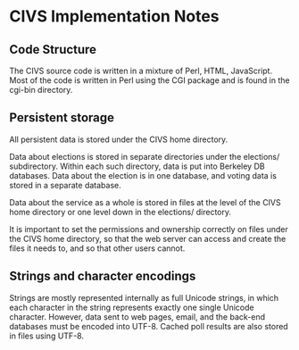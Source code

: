 # CIVS Implementation Notes

## Code Structure

The CIVS source code is written in a mixture of Perl, HTML, JavaScript. Most of the code is written
in Perl using the CGI package and is found in the cgi-bin directory.

## Persistent storage

All persistent data is stored under the CIVS home directory.

Data about elections is stored in separate directories under the elections/ subdirectory.  Within each such directory, data is put into Berkeley DB databases.
Data about the election is in one database, and voting data is stored in a
separate database.

Data about the service as a whole is stored in files at the level of the CIVS home directory or one level down in the elections/ directory.

It is important to set the permissions and ownership correctly on files under the CIVS home directory, so that the web server can access and create the files it needs to, and so that other users cannot.

## Strings and character encodings

Strings are mostly represented internally as full Unicode strings, in which
each character in the string represents exactly one single Unicode character. However,
data sent to web pages, email, and the back-end databases must be encoded into UTF-8.
Cached poll results are also stored in files using UTF-8.
